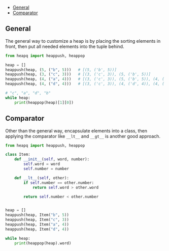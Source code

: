 
- [General](#general)
- [Comparator](#comparator)


## General
The general way to customize a heap is by placing the sorting elements in front, then put all needed elements into the tuple behind.
```py
from heapq import heappush, heappop

heap = []
heappush(heap, (5, ("b", 5)))   # [(5, ('b', 5))]
heappush(heap, (3, ("c", 3)))   # [(3, ('c', 3)), (5, ('b', 5))]
heappush(heap, (4, ("a", 4)))   # [(3, ('c', 3)), (5, ('b', 5)), (4, ('a', 4))]
heappush(heap, (4, ("d", 4)))   # [(3, ('c', 3)), (4, ('d', 4)), (4, ('a', 4)), (5, ('b', 5))]

# "c", "a", "d", "b"
while heap:
    print(heappop(heap)[1][0])
```


## Comparator
Other than the general way, encapsulate elements into a class, then applying the comparator like `__lt__` and `__gt__` is another good approach.
```py
from heapq import heappush, heappop

class Item:
    def __init__(self, word, number):
        self.word = word
        self.number = number

    def __lt__(self, other):
        if self.number == other.number:
            return self.word > other.word

        return self.number < other.number


heap = []
heappush(heap, Item("b", 5))
heappush(heap, Item("c", 3))
heappush(heap, Item("a", 4))
heappush(heap, Item("d", 4))

while heap:
    print(heappop(heap).word)
```
